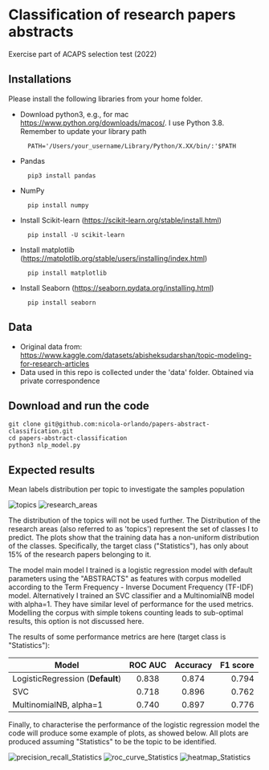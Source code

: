 # Classification of research papers abstracts 

 Exercise part of ACAPS selection test (2022) 

## Installations

Please install the following libraries from your home folder.  

- Download python3, e.g., for mac https://www.python.org/downloads/macos/. I use Python 3.8. Remember to update your library path
        
        PATH='/Users/your_username/Library/Python/X.XX/bin/:'$PATH 

- Pandas 

        pip3 install pandas
        
- NumPy 

        pip install numpy 

- Install Scikit-learn (https://scikit-learn.org/stable/install.html)

        pip install -U scikit-learn 

- Install matplotlib (https://matplotlib.org/stable/users/installing/index.html)

        pip install matplotlib

- Install Seaborn (https://seaborn.pydata.org/installing.html)

        pip install seaborn

## Data

- Original data from: https://www.kaggle.com/datasets/abisheksudarshan/topic-modeling-for-research-articles
- Data used in this repo is collected under the 'data' folder. Obtained via private correspondence 

## Download and run the code 

    git clone git@github.com:nicola-orlando/papers-abstract-classification.git 
    cd papers-abstract-classification
    python3 nlp_model.py

## Expected results 

Mean labels distribution per topic to investigate the samples population

![topics](https://user-images.githubusercontent.com/26884030/207294639-5036ebb5-4f32-4651-bd67-2026711477ed.png)
![research_areas](https://user-images.githubusercontent.com/26884030/207294707-4e3285e5-63ee-4cac-8992-343e705f6cb3.png)

The distribution of the topics will not be used further. The Distribution of the research areas (also referred to as 'topics') represent the set of classes I to predict. 
The plots show that the training data has a non-uniform distribution of the classes. Specifically, the target class ("Statistics"), has only about 15% of the research papers belonging to it.  

The model main model I trained is a logistic regression model with default parameters using the "ABSTRACTS" as features with corpus modelled according to the Term Frequency - Inverse Document Frequency (TF-IDF) model. 
Alternatively I trained an SVC classifier and a MultinomialNB model with alpha=1. They have similar level of performance for the used metrics. Modelling the corpus with simple tokens counting leads to sub-optimal results, this option is not discussed here. 

The results of some performance metrics are here (target class is "Statistics"):

| Model                   | ROC AUC       | Accuracy  | F1 score |
| -------------                |:-------------:|:-----:| -----:|
| LogisticRegression (**Default**) | 0.838 | 0.874 | 0.794  |
| SVC                              | 0.718 | 0.896 | 0.762  |  
| MultinomialNB, alpha=1           | 0.740 | 0.897 | 0.776  |


Finally, to characterise the performance of the logistic regression model the code will produce some example of plots, as showed below. All plots are produced assuming "Statistics" to be the topic to be identified. 

![precision_recall_Statistics](https://user-images.githubusercontent.com/26884030/207298733-740f4f02-9d39-488c-9da2-12817ef99a3e.png)
![roc_curve_Statistics](https://user-images.githubusercontent.com/26884030/207298749-e88d3a33-c884-4c07-8642-f54ef81a327f.png)
![heatmap_Statistics](https://user-images.githubusercontent.com/26884030/207298716-1bfe1ebe-a477-4447-86b5-10ef004585d9.png)
